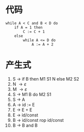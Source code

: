 # 代码
```
while A < C and B < D do
    if A = 1 then
        C := C + 1
    else
        while A <= D do
            A := A + 2
```
# 产生式
1. S $\rightarrow$ if B then M1 S1 N else M2 S2
2. N $\rightarrow \varepsilon$
3. M $\rightarrow \varepsilon$
4. S $\rightarrow$ M1 B do M2 S1
5. S $\rightarrow$ A
6. A $\rightarrow$ id := E
7. E $\rightarrow$ E + E
8. E $\rightarrow$ id/const
9.  B $\rightarrow$ id/const rop id/const
10. B $\rightarrow$ B and B